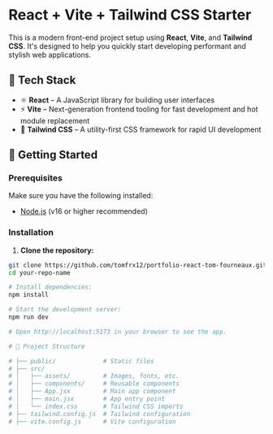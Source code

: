 # React + Vite + Tailwind CSS Starter

This is a modern front-end project setup using **React**, **Vite**, and **Tailwind CSS**. It's designed to help you quickly start developing performant and stylish web applications.

## 🔧 Tech Stack

- ⚛️ **React** – A JavaScript library for building user interfaces
- ⚡ **Vite** – Next-generation frontend tooling for fast development and hot module replacement
- 🎨 **Tailwind CSS** – A utility-first CSS framework for rapid UI development

## 🚀 Getting Started

### Prerequisites

Make sure you have the following installed:

- [Node.js](https://nodejs.org/) (v16 or higher recommended)

### Installation

1. **Clone the repository:**

```bash
git clone https://github.com/tomfrx12/portfolio-react-tom-fourneaux.git your-repo-name
cd your-repo-name

# Install dependencies:
npm install

# Start the development server:
npm run dev

# Open http://localhost:5173 in your browser to see the app.

# 📁 Project Structure

# ├── public/             # Static files
# ├── src/
# │   ├── assets/         # Images, fonts, etc.
# │   ├── components/     # Reusable components
# │   ├── App.jsx         # Main app component
# │   ├── main.jsx        # App entry point
# │   └── index.css       # Tailwind CSS imports
# ├── tailwind.config.js  # Tailwind configuration
# ├── vite.config.js      # Vite configuration
